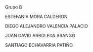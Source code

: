 Grupo B


ESTEFANIA MORA CALDERON

DIEGO ALEJANDRO VALENCIA PALACIO

JUAN DAVID ARBOLEDA ARANGO

SANTIAGO ECHAVARRIA PATIÑO
